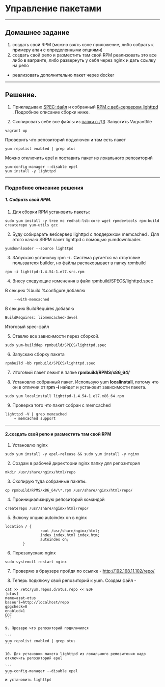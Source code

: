 # Управление пакетами

---

## Домашнее задание

1) создать свой RPM (можно взять свое приложение, либо собрать к примеру апач с определенными опциями)
2) создать свой репо и разместить там свой RPM
реализовать это все либо в вагранте, либо развернуть у себя через nginx и дать ссылку на репо

* реализовать дополнительно пакет через docker

---
## Решение.

1. Прикладываю [SPEC-файл](https://raw.githubusercontent.com/azatrg/OTUS-Linux-Homework/master/homework-8/lighttpd.spec) и собранный [RPM c веб-сервером lighttpd](https://github.com/azatrg/OTUS-Linux-Homework/blob/master/homework-8/RPM/lighttpd-1.4.54-1.el7.x86_64.rpm) . Подробное описание сборки ниже.

2. Скопировать себе  все файлы из [папки c ДЗ](https://github.com/azatrg/OTUS-Linux-Homework/tree/master/homework-8). Запустить Vagrantfile

```
vagrant up
```
Проверить что репозиторий подключен и там есть пакет

```
yum repolist enabled | grep otus
```
Можно отключить epel и поставить пакет из локального репозиторий
```
yum-config-manager --disable epel
yum install -y lighttpd
```


---

### Подробное описание решения

##### 1. Собрать свой RPM.

1. Для сборки RPM установить пакеты:

```
sudo yum install -y tree mc redhat-lsb-core wget rpmdevtools rpm-build createrepo yum-utils gcc
```

2. Буду собирарать вебсервер lighttpd с поддержком memcached . Для этого качаю SRPM пакет lighttpd с помощью yumdownloader.

```
yumdownloader --source lighttpd
```

3. ЗАпускаю установку rpm -i . Система ругается на отсутсвие пользвателя builder, но файлы распаковывает в папку rpmbuild

```
rpm -i lighttpd-1.4.54-1.el7.src.rpm 
```
4. Внесу следующие изменения в файл rpmbuild/SPECS/lighttpd.spec

В секцию %build %configure добавлю

```
 	--with-memcached
```
В секцию BuildRequires добавлю

```
BuildRequires: libmemcached-devel
```

Итоговый spec-файл 

5. Ставлю все зависимости перез сборкой.

```
sudo yum-builddep rpmbuild/SPECS/lighttpd.spec
```

6. Запускаю сборку пакета

```
rpmbuild -bb rpmbuild/SPECS/lighttpd.spec
```

7. Итоговый пакет лежит в папке **rpmbuild/RPMS/x86_64/**


8. Установлю собранный пакет. Использую yum **localinstall**, потому что он в отличии от **rpm -i** найдет и установит зависимости пакета. 

```
sudo yum localinstall lighttpd-1.4.54-1.el7.x86_64.rpm
```
9. Проверка того что пакет собран с memcached

```
lighttpd -V | grep memcached
	+ memcached support
```

---


#### 2.создать свой репо и разместить там свой RPM

1. Установлю nginx

```
sudo yum install -y epel-release && sudo yum install -y nginx
```
2. Создам в рабочей директории nginx папку для репозитория

```
mkdir /usr/share/nginx/html/repo
```
3. Скопирую туда собранные пакеты.

```
cp rpmbuild/RPMS/x86_64/\*.rpm /usr/share/nginx/html/repo/
```
4. Проинициализирую репозиторий командой

```
createrepo /usr/share/nginx/html/repo/
```

5. Включу опцию autoindex on в nginx

```
location / {
                root /usr/share/nginx/html;
                index index.html index.htm;
                autoindex on;
        }

```
6. Перезапускаю nginx

```
sudo systemctl restart nginx
```
7. Проверяю в браузере пройдя по ссылке - http://192.168.11.102/repo/

8. Теперь подключу свой репозиторий к yum. Создам файл - 

````
cat >> /etc/yum.repos.d/otus.repo << EOF
[otus]
name=azat-otus
baseurl=http://localhost/repo
gpgcheck=0
enabled=1
EOF
```

9. Проверю что репозиторий подключился

```
yum repolist enabled | grep otus
```

10. Для установки пакета lighttpd из локального репозитония надо отключить репозиторий epel

```
yum-config-manager --disable epel
```
и установить lighttpd


